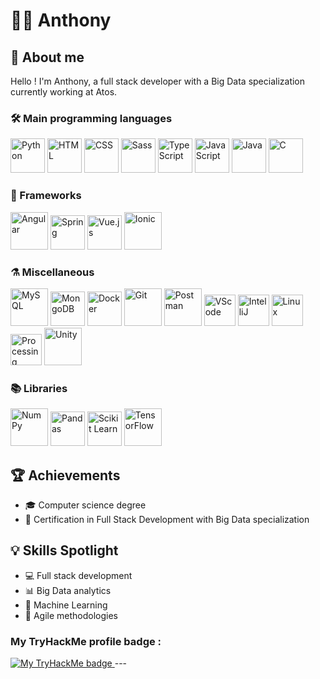 # 🧑‍💻 Anthony

## 🚀 About me
Hello ! I'm Anthony, a full stack developer with a Big Data specialization currently working at Atos.

### 🛠️ Main programming languages
<p>
  <img src="https://cdn.jsdelivr.net/gh/devicons/devicon@latest/icons/python/python-original-wordmark.svg" alt="Python" height="55"/>
  <img src="https://cdn.jsdelivr.net/gh/devicons/devicon@latest/icons/html5/html5-plain-wordmark.svg" alt="HTML" height="55"/>
  <img src="https://cdn.jsdelivr.net/gh/devicons/devicon@latest/icons/css3/css3-plain-wordmark.svg" alt="CSS" height="55"/>
  <img src="https://cdn.jsdelivr.net/gh/devicons/devicon@latest/icons/sass/sass-original.svg" alt="Sass" height="55"/>
  <img src="https://cdn.jsdelivr.net/gh/devicons/devicon@latest/icons/typescript/typescript-original.svg" alt="TypeScript" height="55"/>
  <img src="https://cdn.jsdelivr.net/gh/devicons/devicon@latest/icons/javascript/javascript-original.svg" alt="JavaScript" height="55"/>
  <img src="https://cdn.jsdelivr.net/gh/devicons/devicon@latest/icons/java/java-original-wordmark.svg" alt="Java" height="55"/>
  <img src="https://cdn.jsdelivr.net/gh/devicons/devicon@latest/icons/c/c-original.svg" alt="C" height="55"/>
</p>

### 🧰 Frameworks
<p>
  <img src="https://cdn.jsdelivr.net/gh/devicons/devicon@latest/icons/angular/angular-original-wordmark.svg" alt="Angular" height="60"/>
  <img src="https://cdn.jsdelivr.net/gh/devicons/devicon@latest/icons/spring/spring-original-wordmark.svg" alt="Spring" height="55"/>
  <img src="https://cdn.jsdelivr.net/gh/devicons/devicon@latest/icons/vuejs/vuejs-original-wordmark.svg" alt="Vue.js" height="55"/>
  <img src="https://cdn.jsdelivr.net/gh/devicons/devicon@latest/icons/ionic/ionic-original-wordmark.svg" alt="Ionic" height="60"/>
</p>

### ⚗️ Miscellaneous
<p>
  <img src="https://cdn.jsdelivr.net/gh/devicons/devicon@latest/icons/mysql/mysql-original-wordmark.svg" alt="MySQL" height="60"/>
  <img src="https://cdn.jsdelivr.net/gh/devicons/devicon@latest/icons/mongodb/mongodb-original-wordmark.svg" alt="MongoDB" height="55"/>
  <img src="https://cdn.jsdelivr.net/gh/devicons/devicon@latest/icons/docker/docker-original-wordmark.svg" alt="Docker" height="55"/>
  <img src="https://cdn.jsdelivr.net/gh/devicons/devicon@latest/icons/git/git-original-wordmark.svg" alt="Git" height="60"/>
  <img src="https://cdn.jsdelivr.net/gh/devicons/devicon@latest/icons/postman/postman-original-wordmark.svg" alt="Postman" height="60"/>
  <img src="https://cdn.jsdelivr.net/gh/devicons/devicon@latest/icons/vscode/vscode-original-wordmark.svg" alt="VScode" height="50"/>
  <img src="https://cdn.jsdelivr.net/gh/devicons/devicon@latest/icons/intellij/intellij-original.svg" alt="IntelliJ" height="50"/>
  <img src="https://cdn.jsdelivr.net/gh/devicons/devicon@latest/icons/linux/linux-original.svg" alt="Linux" height="50"/>
  <img src="https://cdn.jsdelivr.net/gh/devicons/devicon@latest/icons/processing/processing-original-wordmark.svg" alt="Processing" height="50"/>
  <img src="https://cdn.jsdelivr.net/gh/devicons/devicon@latest/icons/unity/unity-original-wordmark.svg" alt="Unity" height="60"/>
</p>

### 📚 Libraries
<p>
  <img src="https://cdn.jsdelivr.net/gh/devicons/devicon@latest/icons/numpy/numpy-original-wordmark.svg" alt="NumPy" height="60"/>
  <img src="https://cdn.jsdelivr.net/gh/devicons/devicon@latest/icons/pandas/pandas-original-wordmark.svg" alt="Pandas" height="55"/>
  <img src="https://cdn.jsdelivr.net/gh/devicons/devicon@latest/icons/scikitlearn/scikitlearn-original.svg" alt="Scikit Learn" height="55"/>
  <img src="https://cdn.jsdelivr.net/gh/devicons/devicon@latest/icons/tensorflow/tensorflow-original-wordmark.svg" alt="TensorFlow" height="60"/>
</p>

## 🏆 Achievements
- 🎓 Computer science degree
- 📜 Certification in Full Stack Development with Big Data specialization

## 💡 Skills Spotlight
- 💻 Full stack development
- 📊 Big Data analytics
- 🤖 Machine Learning
- 🔄 Agile methodologies

### My TryHackMe profile badge :
<a href="https://tryhackme.com/r/p/patch0">
  <img src="https://tryhackme-badges.s3.amazonaws.com/patch0.png" alt="My TryHackMe badge" />
</a>
---
